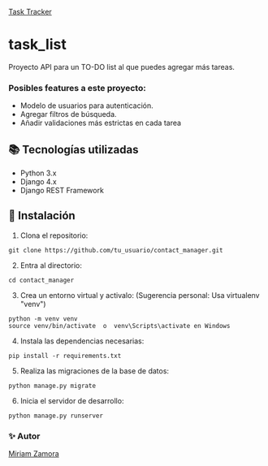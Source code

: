 [Task Tracker](https://roadmap.sh/projects/task-tracker)

# task_list

Proyecto API para un TO-DO list al que puedes agregar más tareas. 

### Posibles features a este proyecto: 
- Modelo de usuarios para autenticación.
- Agregar filtros de búsqueda.
- Añadir validaciones más estrictas en cada tarea


## 📚 Tecnologías utilizadas
- Python 3.x
- Django 4.x
- Django REST Framework

## 🚀 Instalación

1. Clona el repositorio:

~~~
git clone https://github.com/tu_usuario/contact_manager.git
~~~

2. Entra al directorio:

~~~
cd contact_manager
~~~

3. Crea un entorno virtual y activalo: (Sugerencia personal: Usa virtualenv "venv")

~~~
python -m venv venv
source venv/bin/activate  o  venv\Scripts\activate en Windows
~~~

4. Instala las dependencias necesarias:

~~~
pip install -r requirements.txt
~~~

5. Realiza las migraciones de la base de datos:

~~~
python manage.py migrate
~~~

6. Inicia el servidor de desarrollo:

~~~
python manage.py runserver
~~~


### ✨ Autor
[Miriam Zamora](https://github.com/MiriamZamoraM)